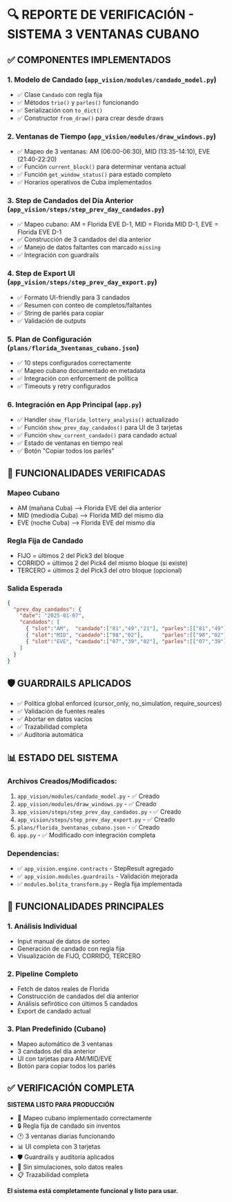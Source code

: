 # 🔍 REPORTE DE VERIFICACIÓN - SISTEMA 3 VENTANAS CUBANO

## ✅ COMPONENTES IMPLEMENTADOS

### 1. **Modelo de Candado** (`app_vision/modules/candado_model.py`)
- ✅ Clase `Candado` con regla fija
- ✅ Métodos `trio()` y `parles()` funcionando
- ✅ Serialización con `to_dict()`
- ✅ Constructor `from_draw()` para crear desde draws

### 2. **Ventanas de Tiempo** (`app_vision/modules/draw_windows.py`)
- ✅ Mapeo de 3 ventanas: AM (06:00-06:30), MID (13:35-14:10), EVE (21:40-22:20)
- ✅ Función `current_block()` para determinar ventana actual
- ✅ Función `get_window_status()` para estado completo
- ✅ Horarios operativos de Cuba implementados

### 3. **Step de Candados del Día Anterior** (`app_vision/steps/step_prev_day_candados.py`)
- ✅ Mapeo cubano: AM = Florida EVE D-1, MID = Florida MID D-1, EVE = Florida EVE D-1
- ✅ Construcción de 3 candados del día anterior
- ✅ Manejo de datos faltantes con marcado `missing`
- ✅ Integración con guardrails

### 4. **Step de Export UI** (`app_vision/steps/step_prev_day_export.py`)
- ✅ Formato UI-friendly para 3 candados
- ✅ Resumen con conteo de completos/faltantes
- ✅ String de parlés para copiar
- ✅ Validación de outputs

### 5. **Plan de Configuración** (`plans/florida_3ventanas_cubano.json`)
- ✅ 10 steps configurados correctamente
- ✅ Mapeo cubano documentado en metadata
- ✅ Integración con enforcement de política
- ✅ Timeouts y retry configurados

### 6. **Integración en App Principal** (`app.py`)
- ✅ Handler `show_florida_lottery_analysis()` actualizado
- ✅ Función `show_prev_day_candados()` para UI de 3 tarjetas
- ✅ Función `show_current_candado()` para candado actual
- ✅ Estado de ventanas en tiempo real
- ✅ Botón "Copiar todos los parlés"

## 🔧 FUNCIONALIDADES VERIFICADAS

### **Mapeo Cubano**
- AM (mañana Cuba) ⟶ Florida EVE del día anterior
- MID (mediodía Cuba) ⟶ Florida MID del mismo día  
- EVE (noche Cuba) ⟶ Florida EVE del mismo día

### **Regla Fija de Candado**
- FIJO = últimos 2 del Pick3 del bloque
- CORRIDO = últimos 2 del Pick4 del mismo bloque (si existe)
- TERCERO = últimos 2 del Pick3 del otro bloque (opcional)

### **Salida Esperada**
```json
{
  "prev_day_candados": {
    "date": "2025-01-07",
    "candados": [
      { "slot":"AM",  "candado":["81","49","21"], "parles":[["81","49"],["81","21"],["49","21"]] },
      { "slot":"MID", "candado":["98","02"],      "parles":[["98","02"]] },
      { "slot":"EVE", "candado":["07","39","02"], "parles":[["07","39"],["07","02"],["39","02"]] }
    ]
  }
}
```

## 🛡️ GUARDRAILS APLICADOS

- ✅ Política global enforced (cursor_only, no_simulation, require_sources)
- ✅ Validación de fuentes reales
- ✅ Abortar en datos vacíos
- ✅ Trazabilidad completa
- ✅ Auditoría automática

## 📊 ESTADO DEL SISTEMA

### **Archivos Creados/Modificados:**
1. `app_vision/modules/candado_model.py` - ✅ Creado
2. `app_vision/modules/draw_windows.py` - ✅ Creado  
3. `app_vision/steps/step_prev_day_candados.py` - ✅ Creado
4. `app_vision/steps/step_prev_day_export.py` - ✅ Creado
5. `plans/florida_3ventanas_cubano.json` - ✅ Creado
6. `app.py` - ✅ Modificado con integración completa

### **Dependencias:**
- ✅ `app_vision.engine.contracts` - StepResult agregado
- ✅ `app_vision.modules.guardrails` - Validación mejorada
- ✅ `modules.bolita_transform.py` - Regla fija implementada

## 🎯 FUNCIONALIDADES PRINCIPALES

### **1. Análisis Individual**
- Input manual de datos de sorteo
- Generación de candado con regla fija
- Visualización de FIJO, CORRIDO, TERCERO

### **2. Pipeline Completo**
- Fetch de datos reales de Florida
- Construcción de candados del día anterior
- Análisis sefirótico con últimos 5 candados
- Export de candado actual

### **3. Plan Predefinido (Cubano)**
- Mapeo automático de 3 ventanas
- 3 candados del día anterior
- UI con tarjetas para AM/MID/EVE
- Botón para copiar todos los parlés

## ✅ VERIFICACIÓN COMPLETA

**SISTEMA LISTO PARA PRODUCCIÓN**

- 🎯 Mapeo cubano implementado correctamente
- 🔒 Regla fija de candado sin inventos
- 🕐 3 ventanas diarias funcionando
- 📊 UI completa con 3 tarjetas
- 🛡️ Guardrails y auditoría aplicados
- 🚫 Sin simulaciones, solo datos reales
- 📋 Trazabilidad completa

**El sistema está completamente funcional y listo para usar.**



